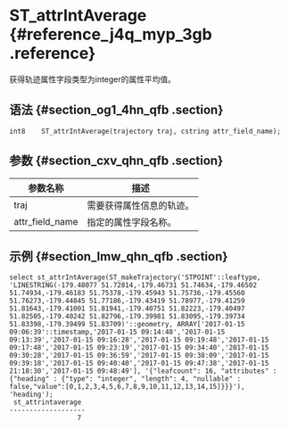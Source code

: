 # ST\_attrIntAverage {#reference_j4q_myp_3gb .reference}

获得轨迹属性字段类型为integer的属性平均值。

## 语法 {#section_og1_4hn_qfb .section}

```
int8    ST_attrIntAverage(trajectory traj, cstring attr_field_name);
```

## 参数 {#section_cxv_qhn_qfb .section}

|参数名称|描述|
|----|--|
|traj|需要获得属性信息的轨迹。|
|attr\_field\_name|指定的属性字段名称。|

## 示例 {#section_lmw_qhn_qfb .section}

```
select st_attrIntAverage(ST_makeTrajectory('STPOINT'::leaftype, 'LINESTRING(-179.48077 51.72814,-179.46731 51.74634,-179.46502 51.74934,-179.46183 51.75378,-179.45943 51.75736,-179.45560 51.76273,-179.44845 51.77186,-179.43419 51.78977,-179.41259 51.81643,-179.41001 51.81941,-179.40751 51.82223,-179.40497 51.82505,-179.40242 51.82796,-179.39981 51.83095,-179.39734 51.83398,-179.39499 51.83709)'::geometry, ARRAY['2017-01-15 09:06:39'::timestamp,'2017-01-15 09:14:48','2017-01-15 09:13:39','2017-01-15 09:16:28','2017-01-15 09:19:48','2017-01-15 09:17:48','2017-01-15 09:23:19','2017-01-15 09:34:40','2017-01-15 09:30:28','2017-01-15 09:36:59','2017-01-15 09:38:09','2017-01-15 09:39:18','2017-01-15 09:40:40','2017-01-15 09:47:38','2017-01-15 21:18:30','2017-01-15 09:48:49'], '{"leafcount": 16, "attributes" : {"heading" : {"type": "integer", "length": 4, "nullable" : false,"value":[0,1,2,3,4,5,6,7,8,9,10,11,12,13,14,15]}}}'), 'heading'); 
 st_attrintaverage 
-------------------
                 7
```

